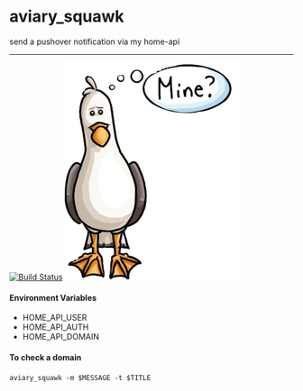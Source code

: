 aviary_squawk
===
send a pushover notification via my home-api
___
[![Build Status](https://travis-ci.com/mike-seagull/aviary_squawk.svg?branch=master)](https://travis-ci.com/mike-seagull/aviary_squawk)
![alt text](mine.png "squawk")

#### Environment Variables
* HOME_API_USER
* HOME_API_AUTH
* HOME_API_DOMAIN
#### To check a domain
```aviary_squawk -m $MESSAGE -t $TITLE```

